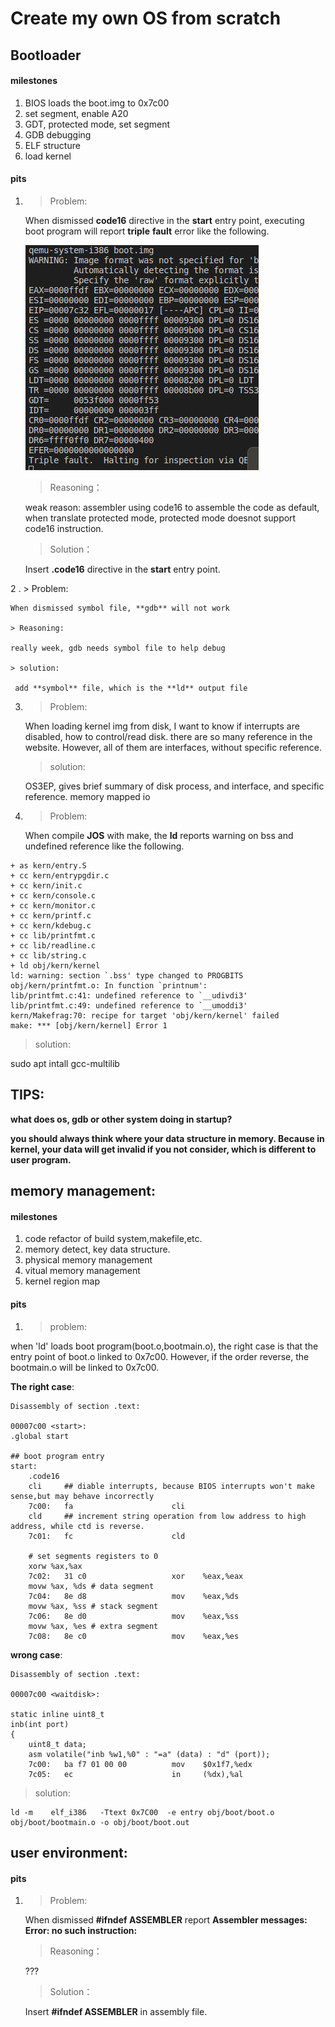 # Create my own OS from scratch

## Bootloader

#### milestones

1. BIOS loads the boot.img to 0x7c00
2. set segment, enable A20
3. GDT, protected mode, set segment
4. GDB debugging
5. ELF structure
6. load kernel

#### pits
1. > Problem:
   
    When dismissed **code16** directive in the **start** entry point, executing boot program will report **triple** **fault** error like the following.
    
   ![code16](pictures/code16.png)

   > Reasoning：
    
    weak reason: assembler using code16 to assemble the code as default, when translate protected mode, protected mode doesnot support code16 instruction.

   > Solution：

     Insert **.code16** directive in the **start** entry point.

2 . > Problem:

    When dismissed symbol file, **gdb** will not work

    > Reasoning:
    
    really week, gdb needs symbol file to help debug

    > solution:
     
     add **symbol** file, which is the **ld** output file

3. > Problem:
    
    When loading kernel img from disk, I want to know if interrupts are disabled, how to control/read disk. there are so many reference in the website.
    However, all of them are interfaces, without specific reference.
  
   > solution:

   OS3EP, gives brief summary of disk process, and interface, and specific reference. memory mapped io


4. > Problem:
   
   When compile **JOS** with make, the **ld** reports warning on bss and undefined reference like the following.

```
+ as kern/entry.S
+ cc kern/entrypgdir.c
+ cc kern/init.c
+ cc kern/console.c
+ cc kern/monitor.c
+ cc kern/printf.c
+ cc kern/kdebug.c
+ cc lib/printfmt.c
+ cc lib/readline.c
+ cc lib/string.c
+ ld obj/kern/kernel
ld: warning: section `.bss' type changed to PROGBITS
obj/kern/printfmt.o: In function `printnum':
lib/printfmt.c:41: undefined reference to `__udivdi3'
lib/printfmt.c:49: undefined reference to `__umoddi3'
kern/Makefrag:70: recipe for target 'obj/kern/kernel' failed
make: *** [obj/kern/kernel] Error 1

```

> solution:

sudo apt intall gcc-multilib

## TIPS:

  **what does os, gdb or other system doing in startup?**
  
  **you should always think where your data structure in memory. Because in kernel, your data will get invalid if you not consider, which is different to user program.**


## memory management:

#### milestones

1. code refactor of build system,makefile,etc.
2. memory detect, key data structure.
3. physical memory management
4. vitual memory management
5. kernel region map

#### pits

1. >problem:

  when 'ld' loads boot program(boot.o,bootmain.o), the right case is that the entry point of boot.o linked to 0x7c00. However, if the order reverse, the bootmain.o will be linked to 0x7c00.


**The right case**:

```
Disassembly of section .text:

00007c00 <start>:
.global start

## boot program entry
start:
    .code16
    cli     ## diable interrupts, because BIOS interrupts won't make sense,but may behave incorrectly
    7c00:	fa                   	cli    
    cld     ## increment string operation from low address to high address, while ctd is reverse.
    7c01:	fc                   	cld    
    
    # set segments registers to 0
    xorw %ax,%ax
    7c02:	31 c0                	xor    %eax,%eax
    movw %ax, %ds # data segment
    7c04:	8e d8                	mov    %eax,%ds
    movw %ax, %ss # stack segment
    7c06:	8e d0                	mov    %eax,%ss
    movw %ax, %es # extra segment
    7c08:	8e c0                	mov    %eax,%es
``` 

**wrong case**:

```
Disassembly of section .text:

00007c00 <waitdisk>:

static inline uint8_t
inb(int port)
{
	uint8_t data;
	asm volatile("inb %w1,%0" : "=a" (data) : "d" (port));
    7c00:	ba f7 01 00 00       	mov    $0x1f7,%edx
    7c05:	ec                   	in     (%dx),%al
```

>solution:

```
ld -m    elf_i386   -Ttext 0x7C00  -e entry obj/boot/boot.o obj/boot/bootmain.o -o obj/boot/boot.out

```


## user environment:




#### pits


1. > Problem:
   
    When dismissed **#ifndef __ASSEMBLER__** report **Assembler messages: Error: no such instruction:**
    

   > Reasoning：
    
    ???

   > Solution：

     Insert **#ifndef __ASSEMBLER__** in assembly file.